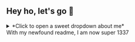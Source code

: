 ## Hey ho, let's go 👋

<details>
  <summary> *Click to open a sweet dropdown about me* </summary>
  
- 🔭🔭what's poppin friends🔭🔭 
- I'm just a dude who likes to code all the time
- let's collab 👯 
- I don't understand how bullet points work 🤔
- <details>
  <summary> Let's go deeper :rabbit: </summary>
  Inner dropdown!
  </details>
</details>
With my newfound readme, I am now super 1337
